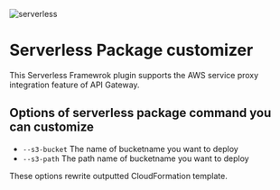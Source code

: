 ![serverless](http://public.serverless.com/badges/v3.svg)

# Serverless Package customizer
This Serverless Framewrok plugin supports the AWS service proxy integration feature of API Gateway.

## Options of serverless package command you can customize
- `--s3-bucket` The name of bucketname you want to deploy
- `--s3-path`  The path name of bucketname you want to deploy

These options rewrite outputted CloudFormation template.

